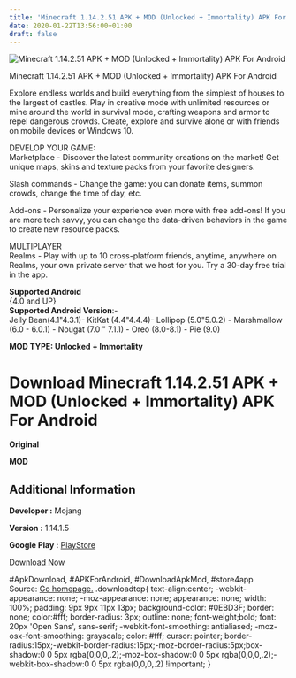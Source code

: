 ```yaml
---
title: 'Minecraft 1.14.2.51 APK + MOD (Unlocked + Immortality) APK For Android'
date: 2020-01-22T13:56:00+01:00
draft: false
---
```


![Minecraft 1.14.2.51 APK + MOD (Unlocked + Immortality) APK For Android](https://f3i7p7f4.stackpathcdn.com/wp-content/themes/APK-Home-Latest-123/images/noapk.png "Minecraft 1.14.2.51 APK + MOD (Unlocked + Immortality) APK For Android")

  

Minecraft 1.14.2.51 APK + MOD (Unlocked + Immortality) APK For Android

Explore endless worlds and build everything from the simplest of houses to the largest of castles. Play in creative mode with unlimited resources or mine around the world in survival mode, crafting weapons and armor to repel dangerous crowds. Create, explore and survive alone or with friends on mobile devices or Windows 10.

DEVELOP YOUR GAME:  
Marketplace - Discover the latest community creations on the market! Get unique maps, skins and texture packs from your favorite designers.

Slash commands - Change the game: you can donate items, summon crowds, change the time of day, etc.

Add-ons - Personalize your experience even more with free add-ons! If you are more tech savvy, you can change the data-driven behaviors in the game to create new resource packs.

MULTIPLAYER  
Realms - Play with up to 10 cross-platform friends, anytime, anywhere on Realms, your own private server that we host for you. Try a 30-day free trial in the app.

**Supported Android**  
{4.0 and UP}  
**Supported Android Version**:-  
Jelly Bean(4.1"4.3.1)- KitKat (4.4"4.4.4)- Lollipop (5.0"5.0.2) - Marshmallow (6.0 - 6.0.1) - Nougat (7.0 " 7.1.1) - Oreo (8.0-8.1) - Pie (9.0)

**MOD TYPE: Unlocked + Immortality**

Download Minecraft 1.14.2.51 APK + MOD (Unlocked + Immortality) APK For Android
===============================================================================

**Original**

**MOD**

Additional Information
----------------------

**Developer :** Mojang

**Version :** 1.14.1.5

**Google Play :** [PlayStore](https://play.google.com/store/apps/details?id=com.mojang.minecraftpe)

  

[Download Now](https://store4app.co/post/minecraft-1-14-2-51-apk-mod-unlocked-immortality-apk-for-android_1579697312)

  
#ApkDownload, #APKForAndroid, #DownloadApkMod, #store4app  
Source: [Go homepage.](https://store4app.co/post/minecraft-1-14-2-51-apk-mod-unlocked-immortality-apk-for-android_1579697312) .downloadtop{ text-align:center; -webkit-appearance: none; -moz-appearance: none; appearance: none; width: 100%; padding: 9px 9px 11px 13px; background-color: #0EBD3F; border: none; color:#fff; border-radius: 3px; outline: none; font-weight;bold; font: 20px 'Open Sans', sans-serif; -webkit-font-smoothing: antialiased; -moz-osx-font-smoothing: grayscale; color: #fff; cursor: pointer; border-radius:15px;-webkit-border-radius:15px;-moz-border-radius:5px;box-shadow:0 0 5px rgba(0,0,0,.2);-moz-box-shadow:0 0 5px rgba(0,0,0,.2);-webkit-box-shadow:0 0 5px rgba(0,0,0,.2) !important; }
